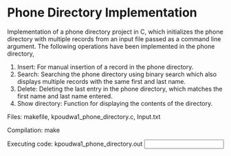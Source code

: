 # Phone Directory Implementation

Implementation of a phone directory project in C, which initializes the phone directory with multiple records from an input file passed as a command line argument. The following operations have been implemented in the phone directory,
1) Insert: For manual insertion of a record in the phone directory.
2) Search: Searching the phone directory using binary search which also displays multiple records with the same first and last name.
3) Delete: Deleting the last entry in the phone directory, which matches the first name and last name entered.
4) Show directory: Function for displaying the contents of the directory.

Files: makefile, kpoudwa1_phone_directory.c, Input.txt

Compilation: make

Executing code: kpoudwa1_phone_directory.out <Input file path>